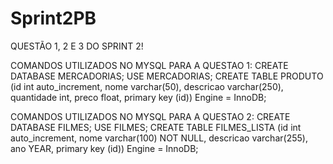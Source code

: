 # Sprint2PB
QUESTÃO 1, 2 E 3 DO SPRINT 2!

COMANDOS UTILIZADOS NO MYSQL PARA A QUESTAO 1:
CREATE DATABASE MERCADORIAS;
USE MERCADORIAS;
CREATE TABLE PRODUTO (id int auto_increment, nome varchar(50), descricao varchar(250), quantidade int, preco float, primary key (id)) Engine = InnoDB;

COMANDOS UTILIZADOS NO MYSQL PARA A QUESTAO 2:
CREATE DATABASE FILMES;
USE FILMES;
CREATE TABLE FILMES_LISTA (id int auto_increment, nome varchar(100) NOT NULL, descricao varchar(255), ano YEAR, primary key (id)) Engine = InnoDB;
